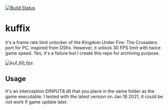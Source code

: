 [![Build Status](https://dev.azure.com/jeonghun0980/jeonghun/_apis/build/status/leejeonghun.kuffix?branchName=master)](https://dev.azure.com/jeonghun0980/jeonghun/_build/latest?definitionId=1&branchName=master)

# kuffix

it's a frame rate limit unlocker of the Kingdom Under Fire: The Crusaders port for PC, inspired from DSfix.
However, it unlock 30 FPS limit with twice game speed. Yes, it's a failure but I create this repo for archiving purpose.

![kuf_60_fps](https://user-images.githubusercontent.com/11531985/104921755-159a2480-59dd-11eb-971e-c4a6918a1593.png)

## Usage

It's an interception DINPUT8.dll that you place in the same folder as the game executable. I tested with the latest version on Jan 18 2021, it could be not work if game update later.
